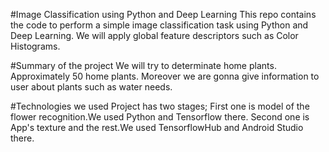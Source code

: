 #Image Classification using Python and Deep Learning
This repo contains the code to perform a simple image classification task using Python and Deep Learning. We will apply global feature    descriptors such as Color Histograms.
  
#Summary of the project
We will try to determinate home plants.
Approximately 50 home plants.
Moreover we are gonna give information to user about plants such as water needs.

#Technologies we used
Project has two stages; First one is model of the flower recognition.We used Python and Tensorflow there. Second one is App's texture and the rest.We used TensorflowHub and Android Studio there.
